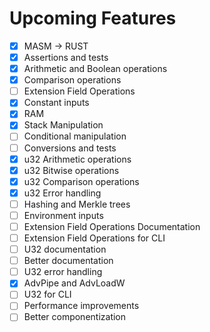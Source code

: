 # Upcoming Features

- [x] MASM -> RUST
- [x] Assertions and tests
- [x] Arithmetic and Boolean operations
- [x] Comparison operations
- [ ] Extension Field Operations
- [x] Constant inputs
- [x] RAM
- [x] Stack Manipulation
- [ ] Conditional manipulation
- [ ] Conversions and tests
- [x] u32 Arithmetic operations
- [x] u32 Bitwise operations
- [x] u32 Comparison operations
- [x] u32 Error handling
- [ ] Hashing and Merkle trees
- [ ] Environment inputs
- [ ] Extension Field Operations Documentation
- [ ] Extension Field Operations for CLI
- [ ] U32 documentation
- [ ] Better documentation
- [ ] U32 error handling
- [x] AdvPipe and AdvLoadW
- [ ] U32 for CLI
- [ ] Performance improvements
- [ ] Better componentization
